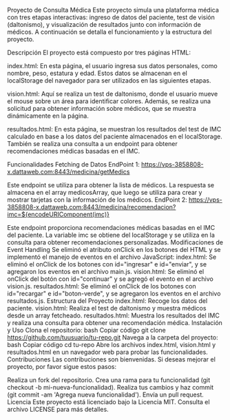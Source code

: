 Proyecto de Consulta Médica
Este proyecto simula una plataforma médica con tres etapas interactivas: ingreso de datos del paciente, test de visión (daltonismo), y visualización de resultados junto con información de médicos. A continuación se detalla el funcionamiento y la estructura del proyecto.

Descripción
El proyecto está compuesto por tres páginas HTML:

index.html: En esta página, el usuario ingresa sus datos personales, como nombre, peso, estatura y edad. Estos datos se almacenan en el localStorage del navegador para ser utilizados en las siguientes etapas.

vision.html: Aquí se realiza un test de daltonismo, donde el usuario mueve el mouse sobre un área para identificar colores. Además, se realiza una solicitud para obtener información sobre médicos, que se muestra dinámicamente en la página.

resultados.html: En esta página, se muestran los resultados del test de IMC calculado en base a los datos del paciente almacenados en el localStorage. También se realiza una consulta a un endpoint para obtener recomendaciones médicas basadas en el IMC.

Funcionalidades
Fetching de Datos
EndPoint 1: https://vps-3858808-x.dattaweb.com:8443/medicina/getMedics

Este endpoint se utiliza para obtener la lista de médicos. La respuesta se almacena en el array medicosArray, que luego se utiliza para crear y mostrar tarjetas con la información de los médicos.
EndPoint 2: https://vps-3858808-x.dattaweb.com:8443/medicina/recomendacion?imc=${encodeURIComponent(imc)}

Este endpoint proporciona recomendaciones médicas basadas en el IMC del paciente. La variable imc se obtiene del localStorage y se utiliza en la consulta para obtener recomendaciones personalizadas.
Modificaciones de Event Handling
Se eliminó el atributo onClick en los botones del HTML y se implementó el manejo de eventos en el archivo JavaScript:
index.html: Se eliminó el onClick de los botones con id="ingresar" e id="enviar", y se agregaron los eventos en el archivo main.js.
vision.html: Se eliminó el onClick del botón con id="continuar" y se agregó el evento en el archivo vision.js.
resultados.html: Se eliminó el onClick de los botones con id="recargar" e id="boton-verde", y se agregaron los eventos en el archivo resultados.js.
Estructura del Proyecto
index.html: Recoge los datos del paciente.
vision.html: Realiza el test de daltonismo y muestra médicos desde un array fetcheado.
resultados.html: Muestra los resultados del IMC y realiza una consulta para obtener una recomendación médica.
Instalación y Uso
Clona el repositorio:
bash
Copiar código
git clone https://github.com/tuusuario/tu-repo.git
Navega a la carpeta del proyecto:
bash
Copiar código
cd tu-repo
Abre los archivos index.html, vision.html y resultados.html en un navegador web para probar las funcionalidades.
Contribuciones
Las contribuciones son bienvenidas. Si deseas mejorar el proyecto, por favor sigue estos pasos:

Realiza un fork del repositorio.
Crea una rama para tu funcionalidad (git checkout -b mi-nueva-funcionalidad).
Realiza tus cambios y haz commit (git commit -am 'Agrega nueva funcionalidad').
Envía un pull request.
Licencia
Este proyecto está licenciado bajo la Licencia MIT. Consulta el archivo LICENSE para más detalles.
